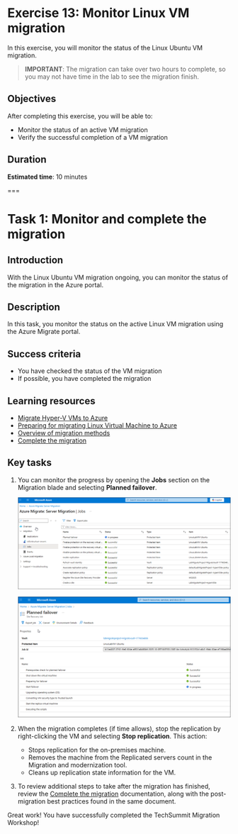 # Exercise 13: Monitor Linux VM migration

In this exercise, you will monitor the status of the Linux Ubuntu VM migration.

> **IMPORTANT**: The migration can take over two hours to complete, so you may not have time in the lab to see the migration finish.

## Objectives

After completing this exercise, you will be able to:

- Monitor the status of an active VM migration
- Verify the successful completion of a VM migration

## Duration

**Estimated time**: 10 minutes

===

# Task 1: Monitor and complete the migration

## Introduction

With the Linux Ubuntu VM migration ongoing, you can monitor the status of the migration in the Azure portal.

## Description

In this task, you monitor the status on the active Linux VM migration using the Azure Migrate portal.

## Success criteria

- You have checked the status of the VM migration
- If possible, you have completed the migration

## Learning resources

- [Migrate Hyper-V VMs to Azure](https://learn.microsoft.com/azure/migrate/tutorial-migrate-hyper-v?view=migrate-classic&tabs=UI)
- [Preparing for migrating Linux Virtual Machine to Azure](https://learn.microsoft.com/azure/migrate/prepare-for-migration?view=migrate-classic)
- [Overview of migration methods](https://learn.microsoft.com/azure/migrate/server-migrate-overview?view=migrate-classic)
- [Complete the migration](https://learn.microsoft.com/azure/migrate/tutorial-migrate-hyper-v?view=migrate-classic&tabs=UI#complete-the-migration)

## Key tasks

1. You can monitor the progress by opening the **Jobs** section on the Migration blade and selecting **Planned failover**.

    ![The Jobs page is displayed with the active and completed jobs shown in a list.](./media/55-jobs.png)

    ![Screenshot of the Planned failover job details.](./media/56-PlannedFailover.png)

2. When the migration completes (if time allows), stop the replication by right-clicking the VM and selecting **Stop replication**. This action:

    - Stops replication for the on-premises machine.
    - Removes the machine from the Replicated servers count in the Migration and modernization tool.
    - Cleans up replication state information for the VM.

3. To review additional steps to take after the migration has finished, review the [Complete the migration](https://learn.microsoft.com/azure/migrate/tutorial-migrate-hyper-v?view=migrate-classic&tabs=UI#complete-the-migration) documentation, along with the post-migration best practices found in the same document.

Great work! You have successfully completed the TechSummit Migration Workshop!